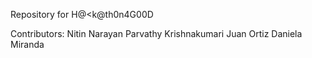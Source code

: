 Repository for H@<k@th0n4G00D 

Contributors:
Nitin Narayan
Parvathy Krishnakumari
Juan Ortiz
Daniela Miranda
